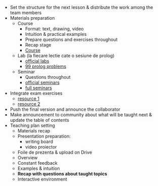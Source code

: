 - Set the structure for the next lesson & distribute the work among the team members
- Materials preparation
  - Course
    - Format: text, drawing, video
    - Intuition & practical examples
    - Prepare questions and exercises throughout
    - Recap stage
    - [Course](https://cs.unibuc.ro/courses/lmc/)
  - Lab (la fiecare lectie cate o sesiune de prolog)
    - [official labs](https://cs.unibuc.ro/courses/lmc/)
    - [99 prolog problems](https://www.ic.unicamp.br/~meidanis/courses/mc336/2009s2/prolog/problemas/)
  - Seminar
    - Questions throughout
    - [official seminars](https://cs.unibuc.ro/courses/lmc/)
    - [full seminars](https://github.com/anamariapanait10/FMI-BSc-Resources/tree/master/Year%20I/sem%201/Logica%20matematica%20si%20computationala/seminar)
- Integrate exam exercises
  - [resource 1](https://github.com/anamariapanait10/FMI-BSc-Resources/tree/master/Year%20I/sem%201/Logica%20matematica%20si%20computationala/examen)
  - [resource 2](https://github.com/FMI-Materials/FMI-Materials/tree/main/Year%20I/Semester%20I/Logica%20Matematica%20Si%20Computationala/Modele%20Examen)
- Push the final version and announce the collaborator
- Make announcement to community about what will be taught next & update the table of contents
- Teaching plan setting
  - Materials recap
  - Presentation preparation:
    - writing board
    - video proiector
  - Foile de prezenta & upload on Drive
  - Overview
  - Constant feedback
  - Examples & intuition
  - **Recap with questions about taught topics**
  - Interactive environment
